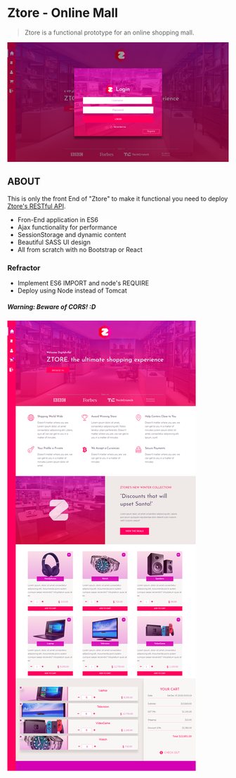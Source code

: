 <!-- https://raw.githubusercontent.com/dbader/readme-template/master/README.md -->
# Ztore - Online Mall
> Ztore is a functional prototype for an online shopping mall. 


![](screen.png)
## ABOUT
This is only the front End of "Ztore" to make it functional you need to deploy [Ztore's RESTful API](https://github.com/DigitalVilla/ZtoreAPI). 

<!-- * JDBC to MYSQL database -->
<!-- * Connection pool pattern. -->
<!-- * REST API server in Jersey/Java -->
* Fron-End application in ES6
* Ajax functionality for performance
* SessionStorage and dynamic content
* Beautiful SASS UI design
* All from scratch with no Bootstrap or React 

### Refractor
* Implement ES6 IMPORT and node's REQUIRE
* Deploy using Node instead of Tomcat

##### Warning: Beware of CORS! :D

![](ztore.png)

